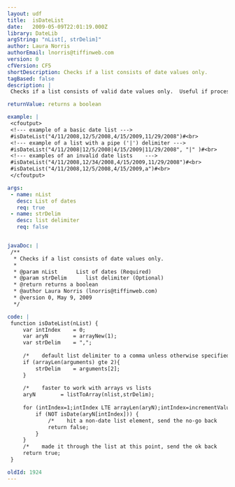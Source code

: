 ```yaml
---
layout: udf
title:  isDateList
date:   2009-05-09T22:01:19.000Z
library: DateLib
argString: "nList[, strDelim]"
author: Laura Norris
authorEmail: lnorris@tiffinweb.com
version: 0
cfVersion: CF5
shortDescription: Checks if a list consists of date values only.
tagBased: false
description: |
 Checks if a list consists of valid date values only.  Useful if processing a CSV file and a column requires all fields to be dates.  Based on isNumbericList().

returnValue: returns a boolean

example: |
 <cfoutput>
 <!--- example of a basic date list --->
 #isDateList("4/11/2008,12/5/2008,4/15/2009,11/29/2008")#<br>
 <!--- example of a list with a pipe ('|') delimiter --->
 #isDateList("4/11/2008|12/5/2008|4/15/2009|11/29/2008", "|" )#<br>
 <!--- examples of an invalid date lists    --->
 #isDateList("4/11/2008,12/34/2008,4/15/2009,11/29/2008")#<br>
 #isDateList("4/11/2008,12/5/2008,4/15/2009,a")#<br>
 </cfoutput>

args:
 - name: nList
   desc: List of dates
   req: true
 - name: strDelim
   desc: list delimiter
   req: false


javaDoc: |
 /**
  * Checks if a list consists of date values only.
  * 
  * @param nList      List of dates (Required)
  * @param strDelim      list delimiter (Optional)
  * @return returns a boolean 
  * @author Laura Norris (lnorris@tiffinweb.com) 
  * @version 0, May 9, 2009 
  */

code: |
 function isDateList(nList) {
     var intIndex    = 0;
     var aryN        = arrayNew(1);
     var strDelim    = ",";
 
     /*    default list delimiter to a comma unless otherwise specified            */
     if (arrayLen(arguments) gte 2){
         strDelim    = arguments[2];
     }
   
     /*    faster to work with arrays vs lists                                        */
     aryN        = listToArray(nlist,strDelim);
     
     for (intIndex=1;intIndex LTE arrayLen(aryN);intIndex=incrementValue(intIndex)) {
         if (NOT isDate(aryN[intIndex])) {
             /*    hit a non-date list element, send the no-go back                */
             return false;
         }
     }
     /*    made it through the list at this point, send the ok back                */    
     return true;
 }

oldId: 1924
---
```


